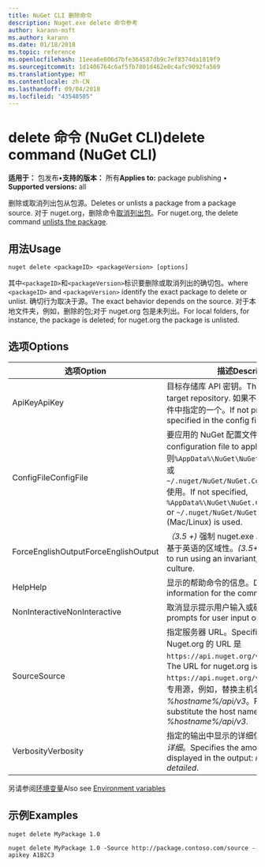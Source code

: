 ```yaml
---
title: NuGet CLI 删除命令
description: Nuget.exe delete 命令参考
author: karann-msft
ms.author: karann
ms.date: 01/18/2018
ms.topic: reference
ms.openlocfilehash: 11eea6e806d7bfe364587db9c7ef8374da1819f9
ms.sourcegitcommit: 1d1406764c6af5fb7801d462e0c4afc9092fa569
ms.translationtype: MT
ms.contentlocale: zh-CN
ms.lasthandoff: 09/04/2018
ms.locfileid: "43548505"
---
```

# <a name="delete-command-nuget-cli"></a><span data-ttu-id="6865e-103">delete 命令 (NuGet CLI)</span><span class="sxs-lookup"><span data-stu-id="6865e-103">delete command (NuGet CLI)</span></span>

<span data-ttu-id="6865e-104">**适用于：** 包发布&bullet;**支持的版本：** 所有</span><span class="sxs-lookup"><span data-stu-id="6865e-104">**Applies to:** package publishing &bullet; **Supported versions:** all</span></span>

<span data-ttu-id="6865e-105">删除或取消列出包从包源。</span><span class="sxs-lookup"><span data-stu-id="6865e-105">Deletes or unlists a package from a package source.</span></span> <span data-ttu-id="6865e-106">对于 nuget.org，删除命令[取消列出包](../policies/deleting-packages.md)。</span><span class="sxs-lookup"><span data-stu-id="6865e-106">For nuget.org, the delete command [unlists the package](../policies/deleting-packages.md).</span></span>

## <a name="usage"></a><span data-ttu-id="6865e-107">用法</span><span class="sxs-lookup"><span data-stu-id="6865e-107">Usage</span></span>

```cli
nuget delete <packageID> <packageVersion> [options]
```

<span data-ttu-id="6865e-108">其中`<packageID>`和`<packageVersion>`标识要删除或取消列出的确切包。</span><span class="sxs-lookup"><span data-stu-id="6865e-108">where `<packageID>` and `<packageVersion>` identify the exact package to delete or unlist.</span></span> <span data-ttu-id="6865e-109">确切行为取决于源。</span><span class="sxs-lookup"><span data-stu-id="6865e-109">The exact behavior depends on the source.</span></span> <span data-ttu-id="6865e-110">对于本地文件夹，例如，删除的包;对于 nuget.org 包是未列出。</span><span class="sxs-lookup"><span data-stu-id="6865e-110">For local folders, for instance, the package is deleted; for nuget.org the package is unlisted.</span></span>

## <a name="options"></a><span data-ttu-id="6865e-111">选项</span><span class="sxs-lookup"><span data-stu-id="6865e-111">Options</span></span>

| <span data-ttu-id="6865e-112">选项</span><span class="sxs-lookup"><span data-stu-id="6865e-112">Option</span></span> | <span data-ttu-id="6865e-113">描述</span><span class="sxs-lookup"><span data-stu-id="6865e-113">Description</span></span> |
| --- | --- |
| <span data-ttu-id="6865e-114">ApiKey</span><span class="sxs-lookup"><span data-stu-id="6865e-114">ApiKey</span></span> | <span data-ttu-id="6865e-115">目标存储库 API 密钥。</span><span class="sxs-lookup"><span data-stu-id="6865e-115">The API key for the target repository.</span></span> <span data-ttu-id="6865e-116">如果不存在，则使用配置文件中指定的一个。</span><span class="sxs-lookup"><span data-stu-id="6865e-116">If not present, the one specified in the config file is used.</span></span> |
| <span data-ttu-id="6865e-117">ConfigFile</span><span class="sxs-lookup"><span data-stu-id="6865e-117">ConfigFile</span></span> | <span data-ttu-id="6865e-118">要应用的 NuGet 配置文件。</span><span class="sxs-lookup"><span data-stu-id="6865e-118">The NuGet configuration file to apply.</span></span> <span data-ttu-id="6865e-119">如果未指定，否则`%AppData%\NuGet\NuGet.Config`(Windows) 或`~/.nuget/NuGet/NuGet.Config`(Mac/Linux) 使用。</span><span class="sxs-lookup"><span data-stu-id="6865e-119">If not specified, `%AppData%\NuGet\NuGet.Config` (Windows) or `~/.nuget/NuGet/NuGet.Config` (Mac/Linux) is used.</span></span>|
| <span data-ttu-id="6865e-120">ForceEnglishOutput</span><span class="sxs-lookup"><span data-stu-id="6865e-120">ForceEnglishOutput</span></span> | <span data-ttu-id="6865e-121">*（3.5 +)* 强制 nuget.exe 以运行使用固定的、 基于英语的区域性。</span><span class="sxs-lookup"><span data-stu-id="6865e-121">*(3.5+)* Forces nuget.exe to run using an invariant, English-based culture.</span></span> |
| <span data-ttu-id="6865e-122">Help</span><span class="sxs-lookup"><span data-stu-id="6865e-122">Help</span></span> | <span data-ttu-id="6865e-123">显示的帮助命令的信息。</span><span class="sxs-lookup"><span data-stu-id="6865e-123">Displays help information for the command.</span></span> |
| <span data-ttu-id="6865e-124">NonInteractive</span><span class="sxs-lookup"><span data-stu-id="6865e-124">NonInteractive</span></span> | <span data-ttu-id="6865e-125">取消显示提示用户输入或确认。</span><span class="sxs-lookup"><span data-stu-id="6865e-125">Suppresses prompts for user input or confirmations.</span></span> |
| <span data-ttu-id="6865e-126">Source</span><span class="sxs-lookup"><span data-stu-id="6865e-126">Source</span></span> | <span data-ttu-id="6865e-127">指定服务器 URL。</span><span class="sxs-lookup"><span data-stu-id="6865e-127">Specifies the server URL.</span></span> <span data-ttu-id="6865e-128">Nuget.org 的 URL 是`https://api.nuget.org/v3/index.json`。</span><span class="sxs-lookup"><span data-stu-id="6865e-128">The URL for nuget.org is `https://api.nuget.org/v3/index.json`.</span></span> <span data-ttu-id="6865e-129">对于专用源，例如，替换主机名 *%hostname%/api/v3*。</span><span class="sxs-lookup"><span data-stu-id="6865e-129">For private feeds, substitute the host name, for example, *%hostname%/api/v3*.</span></span> |
| <span data-ttu-id="6865e-130">Verbosity</span><span class="sxs-lookup"><span data-stu-id="6865e-130">Verbosity</span></span> | <span data-ttu-id="6865e-131">指定的输出中显示的详细信息：*正常*，*静默*，*详细*。</span><span class="sxs-lookup"><span data-stu-id="6865e-131">Specifies the amount of detail displayed in the output: *normal*, *quiet*, *detailed*.</span></span> |

<span data-ttu-id="6865e-132">另请参阅[环境变量](cli-ref-environment-variables.md)</span><span class="sxs-lookup"><span data-stu-id="6865e-132">Also see [Environment variables](cli-ref-environment-variables.md)</span></span>

## <a name="examples"></a><span data-ttu-id="6865e-133">示例</span><span class="sxs-lookup"><span data-stu-id="6865e-133">Examples</span></span>

```cli
nuget delete MyPackage 1.0

nuget delete MyPackage 1.0 -Source http://package.contoso.com/source -apikey A1B2C3
```
